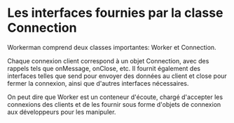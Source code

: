 # Les interfaces fournies par la classe Connection

Workerman comprend deux classes importantes: Worker et Connection.

Chaque connexion client correspond à un objet Connection, avec des rappels tels que onMessage, onClose, etc. Il fournit également des interfaces telles que send pour envoyer des données au client et close pour fermer la connexion, ainsi que d'autres interfaces nécessaires.

On peut dire que Worker est un conteneur d'écoute, chargé d'accepter les connexions des clients et de les fournir sous forme d'objets de connexion aux développeurs pour les manipuler.
